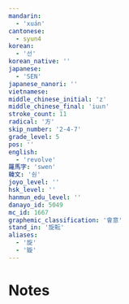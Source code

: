 ```yaml
---
mandarin:
  - 'xuán'
cantonese:
  - syun4
korean:
  - '선'
korean_native: ''
japanese:
  - 'SEN'
japanese_nanori: ''
vietnamese:
middle_chinese_initial: 'z'
middle_chinese_final: 'iuᴇn'
stroke_count: 11
radical: '方'
skip_number: '2-4-7'
grade_level: 5
pos: ''
english:
  - 'revolve'
羅馬字: 'swen'
韓文: '숸'
joyo_level: ''
hsk_level: ''
hanmun_edu_level: ''
danayo_id: 5049
mc_id: 1667
graphemic_classification: '會意'
stand_in: '旋転'
aliases:
  - '旋'
  - '鏇'
---
```


# Notes
